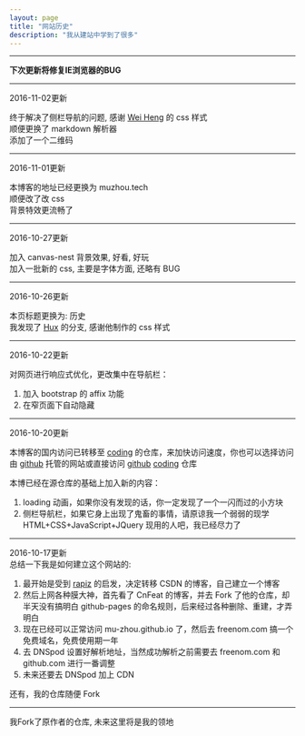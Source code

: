 ```yaml
---
layout: page
title: "网站历史"
description: "我从建站中学到了很多"
---
```


***  

**下次更新将修复IE浏览器的BUG**  

***

2016-11-02更新  

终于解决了侧栏导航的问题, 感谢 [Wei Heng](http://t.hengwei.me/me.html) 的 css 样式  
顺便更换了 markdown 解析器  
添加了一个二维码  

***

2016-11-01更新  

本博客的地址已经更换为 muzhou.tech  
顺便改了改 css  
背景特效更流畅了  

***

2016-10-27更新  

加入 canvas-nest 背景效果, 好看, 好玩  
加入一批新的 css, 主要是字体方面, 还略有 BUG  

***

2016-10-26更新  

本页标题更换为: 历史  
我发现了 [Hux](https://huangxuan.me/) 的分支, 感谢他制作的 css 样式  

***

2016-10-22更新  

对网页进行响应式优化，更改集中在导航栏：  
1. 加入 bootstrap 的 affix 功能  
2. 在窄页面下自动隐藏  

***

2016-10-20更新  

本博客的国内访问已转移至 [coding](coding.net) 的仓库，来加快访问速度，你也可以选择访问由 [github](mu-zhou.github.io) 托管的网站或直接访问 [github](https://github.com/Mu-Zhou/mu-zhou.github.io) [coding](https://coding.net/u/muzhou/p/blog/git) 仓库  

本博已经在源仓库的基础上加入新的内容：  
1. loading 动画，如果你没有发现的话，你一定发现了一个一闪而过的小方块  
2. 侧栏导航栏，如果它身上出现了鬼畜的事情，请原谅我一个弱弱的现学 HTML+CSS+JavaScript+JQuery 现用的人吧，我已经尽力了  

***

2016-10-17更新  
总结一下我是如何建立这个网站的:  

1. 最开始是受到 [rapiz](http://rapiz.cf/wei-shi-yao-ben-bo-zhe-yao-kuai-ni.html) 的启发，决定转移 CSDN 的博客，自己建立一个博客   
2. 然后上网各种膜大神，首先看了 CnFeat 的博客，并去 Fork 了他的仓库，却半天没有搞明白 github-pages 的命名规则，后来经过各种删除、重建，才弄明白   
3. 现在已经可以正常访问 mu-zhou.github.io 了，然后去 freenom.com 搞一个免费域名，免费使用期一年   
4. 去 DNSpod 设置好解析地址，当然成功解析之前需要去 freenom.com 和 github.com 进行一番调整   
5. 未来还要去 DNSpod 加上 CDN   

还有，我的仓库随便 Fork  

***

我Fork了原作者的仓库, 未来这里将是我的领地  
